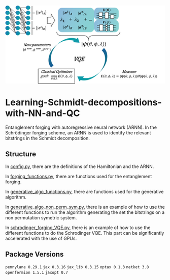 ![Image](figure_meta_algo.png)

# Learning-Schmidt-decompositions-with-NN-and-QC
Entanglement forging with autoregressive neural network (ARNN). In the Schrödinger forging scheme, an ARNN is used to identify the relevant bitstrings in the Schmidt decomposition. 

## Structure

In [config.py](https://github.com/PaulinDS/Learning-Schmidt-decompositions-with-NN-and-QC/blob/main/config.py), there are the definitions of the Hamiltonian and the ARNN.

In [forging_functions.py](https://github.com/PaulinDS/Learning-Schmidt-decompositions-with-NN-and-QC/blob/main/forging_functions.py), there are functions used for the entanglement forging.

In [generative_algo_functions.py](https://github.com/PaulinDS/Learning-Schmidt-decompositions-with-NN-and-QC/blob/main/generative_algo_functions.py), there are functions used for the generative algorithm.

In [generative_algo_non_perm_sym.py](https://github.com/PaulinDS/Learning-Schmidt-decompositions-with-NN-and-QC/blob/main/generative_algo_non_perm_sym.py), there is an example of how to use the different functions to run the algorithm generating the set the bitstrings on a non permutation symetric system.

In [schrodinger_forging_VQE.py](https://github.com/PaulinDS/Learning-Schmidt-decompositions-with-NN-and-QC/blob/main/schrodinger_forging_VQE.py), there is an example of how to use the different functions to do the Schrodinger VQE. This part can be significantly accelerated with the use of GPUs.


## Package Versions

`pennylane 0.29.1`
`jax 0.3.16`
`jax_lib 0.3.15`
`optax 0.1.3`
`netket 3.8`
`openfermion 1.5.1`
`jaxopt 0.7`
